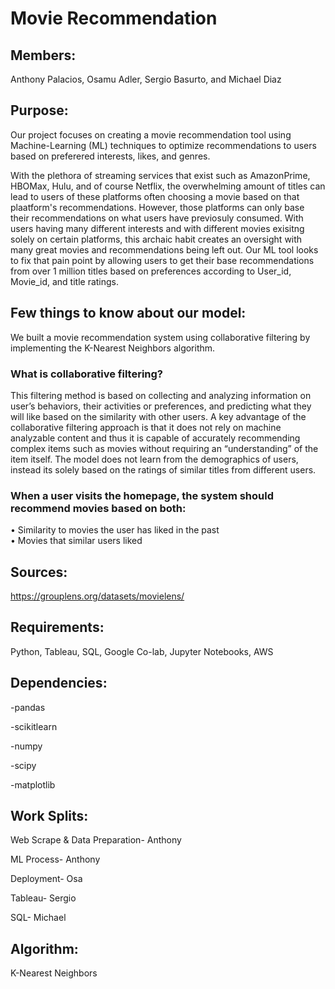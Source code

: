 # Movie Recommendation

## Members: 
Anthony Palacios, Osamu Adler, Sergio Basurto, and Michael Diaz 

## Purpose: 
Our project focuses on creating a movie recommendation tool using Machine-Learning (ML) techniques to optimize recommendations to users based on preferered interests, likes, and genres. 

With the plethora of streaming services that exist such as AmazonPrime, HBOMax, Hulu, and of course Netflix, the overwhelming amount of titles can lead to users of these platforms often choosing a movie based on that plaatform's recommendations.  However, those platforms can only base their recommendations on what users have previosuly consumed. With users having many different interests and with different movies exisitng solely on certain platforms, this archaic habit creates an oversight with many great movies and recommendations being left out. Our ML tool looks to fix that pain point by allowing users to get their base recommendations from over 1 million titles based on preferences according to User_id, Movie_id, and title ratings.

## Few things to know about our model:
We built a movie recommendation system using collaborative filtering by implementing the K-Nearest Neighbors algorithm.

### What is collaborative filtering? <br>
This filtering method is based on collecting and analyzing information on user’s behaviors, their activities or preferences, and predicting what they will like based on the similarity with other users. A key advantage of the collaborative filtering approach is that it does not rely on machine analyzable content and thus it is capable of accurately recommending complex items such as movies without requiring an “understanding” of the item itself.  The model does not learn from the demographics of users, instead its solely based on the ratings of similar titles from different users.

### When a user visits the homepage, the system should recommend movies based on both: <br>
•	Similarity to movies the user has liked in the past <br>
•	 Movies that similar users liked

## Sources:
https://grouplens.org/datasets/movielens/


## Requirements:
Python, Tableau, SQL, Google Co-lab, Jupyter Notebooks, AWS

## Dependencies: 

-pandas

-scikitlearn

-numpy

-scipy

-matplotlib
  
## Work Splits:

Web Scrape & Data Preparation- Anthony

ML Process- Anthony

Deployment- Osa

Tableau- Sergio

SQL- Michael
 
## Algorithm:
K-Nearest Neighbors
